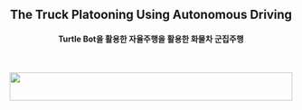 <h2 align="center">The Truck Platooning Using Autonomous Driving  </h2>


<h4 align="center">Turtle Bot을 활용한 자율주행을 활용한 화물차 군집주행</h4>

&nbsp;&nbsp;&nbsp;&nbsp;&nbsp;&nbsp;&nbsp;&nbsp;&nbsp;&nbsp;&nbsp;&nbsp;&nbsp;&nbsp;&nbsp;&nbsp;&nbsp;&nbsp;&nbsp;&nbsp;&nbsp;&nbsp;&nbsp;&nbsp;&nbsp;&nbsp;&nbsp;&nbsp;&nbsp;&nbsp;&nbsp;&nbsp;&nbsp;&nbsp;&nbsp;&nbsp;&nbsp;&nbsp;&nbsp;&nbsp;&nbsp;&nbsp;&nbsp;&nbsp;&nbsp;&nbsp;&nbsp;&nbsp;&nbsp;&nbsp;&nbsp;&nbsp;&nbsp;&nbsp;&nbsp;
 
 
 
<p align= "center">
<img src="/Autonomus_Vehicle/docs/README_Image/readme_main.png" width="500" height="50"></p> 
 
